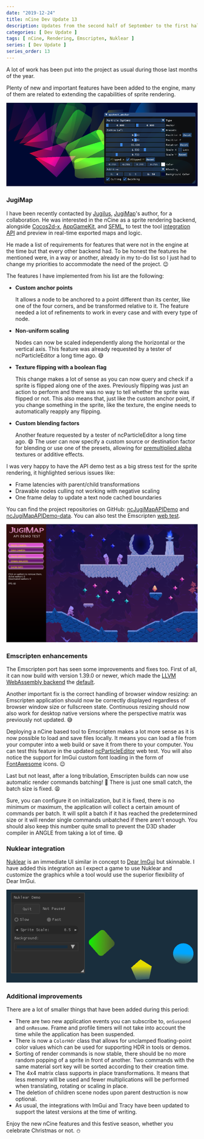 ```yaml
---
date: "2019-12-24"
title: nCine Dev Update 13
description: Updates from the second half of September to the first half of December 2019
categories: [ Dev Update ]
tags: [ nCine, Rendering, Emscripten, Nuklear ]
series: [ Dev Update ]
series_order: 13
---
```


A lot of work has been put into the project as usual during those last months of the year.

Plenty of new and important features have been added to the engine, many of them are related to extending the capabilities of sprite rendering.

![apptest_anchor](/images/apptest_anchor.png "apptest_anchor")

### JugiMap

I have been recently contacted by [Jugilus](https://github.com/Jugilus), [JugiMap](http://jugimap.com/)'s author, for a collaboration. He was interested in the nCine as a sprite rendering backend, alongside [Cocos2d-x](https://www.cocos.com/en/), [AppGameKit](https://www.appgamekit.com/), and [SFML](https://www.sfml-dev.org/), to test the tool [integration API](https://github.com/Jugilus/JugiMapAPI) and preview in real-time exported maps and logic.

He made a list of requirements for features that were not in the engine at the time but that every other backend had.
To be honest the features he mentioned were, in a way or another, already in my to-do list so I just had to change my priorities to accommodate the need of the project. :wink:

The features I have implemented from his list are the following:

- **Custom anchor points**

  It allows a node to be anchored to a point different than its center, like one of the four corners, and be transformed relative to it.
  The feature needed a lot of refinements to work in every case and with every type of node.
- **Non-uniform scaling**

  Nodes can now be scaled independently along the horizontal or the vertical axis.
  This feature was already requested by a tester of ncParticleEditor a long time ago. :sweat_smile:
- **Texture flipping with a boolean flag**

  This change makes a lot of sense as you can now query and check if a sprite is flipped along one of the axes.
  Previously flipping was just an action to perform and there was no way to tell whether the sprite was flipped or not.
  This also means that, just like the custom anchor point, if you change something in the sprite, like the texture, the engine needs to automatically reapply any flipping.
- **Custom blending factors**

  Another feature requested by a tester of ncParticleEditor a long time ago. :smile:
  The user can now specify a custom source or destination factor for blending or use one of the presets, allowing for [premultiplied alpha](https://en.wikipedia.org/wiki/Alpha_compositing#Straight_versus_premultiplied) textures or additive effects.

I was very happy to have the API demo test as a big stress test for the sprite rendering, it highlighted serious issues like:

- Frame latencies with parent/child transformations
- Drawable nodes culling not working with negative scaling
- One frame delay to update a text node cached boundaries

You can find the project repositories on GitHub: [ncJugiMapAPIDemo](https://github.com/nCine/ncJugiMapAPIDemo) and [ncJugiMapAPIDemo-data](https://github.com/nCine/ncJugiMapAPIDemo-data).
You can also test the Emscripten [web test](https://ncine.github.io/ncjugimapapidemo/).

![ncJugiMapAPIDemo](/images/ncJugiMapAPIDemo.png "ncJugiMapAPIDemo")

### Emscripten enhancements

The Emscripten port has seen some improvements and fixes too. First of all, it can now build with version 1.39.0 or newer, which made the [LLVM WebAssembly backend](https://v8.dev/blog/emscripten-llvm-wasm) the [default](https://github.com/emscripten-core/emsdk/pull/373).

Another important fix is the correct handling of browser window resizing: an Emscripten application should now be correctly displayed regardless of browser window size or fullscreen state.
Continuous resizing should now also work for desktop native versions where the perspective matrix was previously not updated. :sweat_smile:

Deploying a nCine based tool to Emscripten makes a lot more sense as it is now possible to load and save files locally. It means you can load a file from your computer into a web build or save it from there to your computer. You can test this feature in the updated [ncParticleEditor](https://ncine.github.io/ncparticleeditor) web test. You will also notice the support for ImGui custom font loading in the form of [FontAwesome](https://fontawesome.com/) icons. :wink:

Last but not least, after a long tribulation, Emscripten builds can now use automatic render commands batching! :muscle:
There is just one small catch, the batch size is fixed. :weary:

Sure, you can configure it on initialization, but it is fixed, there is no minimum or maximum, the application will collect a certain amount of commands per batch. It will split a batch if it has reached the predetermined size or it will render single commands unbatched if there aren't enough.
You should also keep this number quite small to prevent the D3D shader compiler in ANGLE from taking a lot of time. :smile:

### Nuklear integration

[Nuklear](https://github.com/Immediate-Mode-UI/Nuklear) is an immediate UI similar in concept to [Dear ImGui](https://github.com/ocornut/imgui) but skinnable. I have added this integration as I expect a game to use Nuklear and customize the graphics while a tool would use the superior flexibility of Dear ImGui.

![Nuklear integration](/images/Nuklear_integration.png "Nuklear integration")

### Additional improvements

There are a lot of smaller things that have been added during this period:

- There are two new application events you can subscribe to, `onSuspend` and `onResume`. Frame and profile timers will not take into account the time while the application has been suspended.
- There is now a `ColorHdr` class that allows for unclamped floating-point color values which can be used for supporting HDR in tools or demos.
- Sorting of render commands is now stable, there should be no more random popping of a sprite in front of another. Two commands with the same material sort key will be sorted according to their creation time.
- The 4x4 matrix class supports in place transformations. It means that less memory will be used and fewer multiplications will be performed when translating, rotating or scaling in place.
- The deletion of children scene nodes upon parent destruction is now optional.
- As usual, the integrations with ImGui and Tracy have been updated to support the latest versions at the time of writing.

Enjoy the new nCine features and this festive season, whether you celebrate Christmas or not. :snowman:
